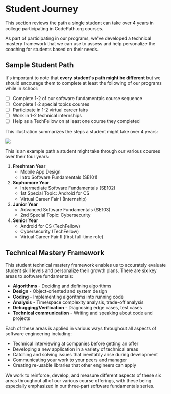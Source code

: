 # Student Journey

This section reviews the path a single student can take over 4 years in college participating in CodePath.org courses.

As part of participating in our programs, we've developed a technical mastery framework that we can use to assess and help personalize the coaching for students based on their needs.

## Sample Student Path

It's important to note that **every student's path might be different** but we should encourage them to complete at least the following of our programs while in school:

* [ ] Complete 1-2 of our software fundamentals course sequence
* [ ] Complete 1-2 special topics courses
* [ ] Participate in 1-2 virtual career fairs
* [ ] Work in 1-2 technical internships
* [ ] Help as a TechFellow on at least one course they completed

This illustration summarizes the steps a student might take over 4 years:

![](https://s3-ap-northeast-1.amazonaws.com/codepath-hackmd/uploads/upload_caa4c31be99a47aa342bf3181950bec5.png)

This is an example path a student might take through our various courses over their four years:

1. **Freshman Year**
   * Mobile App Design
   * Intro Software Fundamentals (SE101)
2. **Sophomore Year**
   * Intermediate Software Fundamentals (SE102)
   * 1st Special Topic: Android for CS
   * Virtual Career Fair I (Internship)
3. **Junior Year**
   * Advanced Software Fundamentals (SE103)
   * 2nd Special Topic: Cybersecurity
4. **Senior Year**
   * Android for CS (TechFellow)
   * Cybersecurity (TechFellow)
   * Virtual Career Fair II (first full-time role)

## Technical Mastery Framework

This student technical mastery framework enables us to accurately evaluate student skill levels and personalize their growth plans. There are six key areas to software fundamentals:

* **Algorithms** - Deciding and defining algorithms
* **Design** - Object-oriented and system design
* **Coding** - Implementing algorithms into running code
* **Analysis** - Time/space complexity analysis, trade-off analysis
* **Debugging/Verification** - Diagnosing edge cases, test cases
* **Technical communication** - Writing and speaking about code and projects

Each of these areas is applied in various ways throughout all aspects of software engineering including:

* Technical interviewing at companies before getting an offer 
* Developing a new application in a variety of technical areas
* Catching and solving issues that inevitably arise during development
* Communicating your work to your peers and manager
* Creating re-usable libraries that other engineers can apply

We work to reinforce, develop, and measure different aspects of these six areas throughout all of our various course offerings, with these being especially emphasized in our three-part software fundamentals series.
